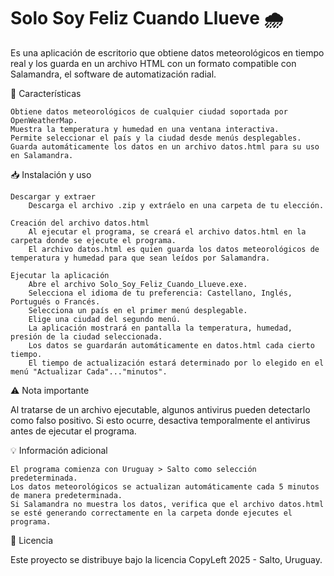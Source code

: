 # Solo Soy Feliz Cuando Llueve 🌧️
Es una aplicación de escritorio que obtiene datos meteorológicos en tiempo real y los guarda en un archivo HTML con un formato compatible con Salamandra, el software de automatización radial.

📌 Características

    Obtiene datos meteorológicos de cualquier ciudad soportada por OpenWeatherMap.
    Muestra la temperatura y humedad en una ventana interactiva.
    Permite seleccionar el país y la ciudad desde menús desplegables.
    Guarda automáticamente los datos en un archivo datos.html para su uso en Salamandra.

📥 Instalación y uso

    Descargar y extraer
        Descarga el archivo .zip y extráelo en una carpeta de tu elección.

    Creación del archivo datos.html
        Al ejecutar el programa, se creará el archivo datos.html en la carpeta donde se ejecute el programa.
        El archivo datos.html es quien guarda los datos meteorológicos de temperatura y humedad para que sean leídos por Salamandra.

    Ejecutar la aplicación
        Abre el archivo Solo_Soy_Feliz_Cuando_Llueve.exe.
        Selecciona el idioma de tu preferencia: Castellano, Inglés, Portugués o Francés.
        Selecciona un país en el primer menú desplegable.
        Elige una ciudad del segundo menú.
        La aplicación mostrará en pantalla la temperatura, humedad, presión de la ciudad seleccionada.
        Los datos se guardarán automáticamente en datos.html cada cierto tiempo.
        El tiempo de actualización estará determinado por lo elegido en el menú "Actualizar Cada"..."minutos".

⚠️ Nota importante

Al tratarse de un archivo ejecutable, algunos antivirus pueden detectarlo como falso positivo.
Si esto ocurre, desactiva temporalmente el antivirus antes de ejecutar el programa.

💡 Información adicional

    El programa comienza con Uruguay > Salto como selección predeterminada.
    Los datos meteorológicos se actualizan automáticamente cada 5 minutos de manera predeterminada.
    Si Salamandra no muestra los datos, verifica que el archivo datos.html se esté generando correctamente en la carpeta donde ejecutes el programa.

📜 Licencia

Este proyecto se distribuye bajo la licencia CopyLeft 2025 - Salto, Uruguay.
